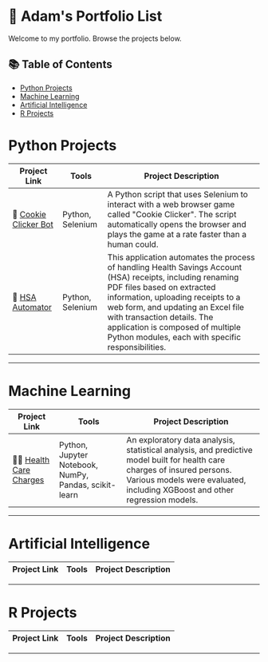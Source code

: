 # 📝 Adam's Portfolio List
Welcome to my portfolio. Browse the projects below.

## 📚 Table of Contents
- [Python Projects](#python-projects)
- [Machine Learning](#machine-learning)
- [Artificial Intelligence](#artificial-intelligence)
- [R Projects](#r-projects)

# Python Projects
| Project Link | Tools | Project Description | 
|---|---|---|
| 🍪 [Cookie Clicker Bot](https://github.com/atomsc/Cookie-Clicker-Game-Bot) | Python, Selenium | A Python script that uses Selenium to interact with a web browser game called "Cookie Clicker". The script automatically opens the browser and plays the game at a rate faster than a human could. |
| 🧾 [HSA Automator](https://github.com/atomsc/HSA_Automator) | Python, Selenium | This application automates the process of handling Health Savings Account (HSA) receipts, including renaming PDF files based on extracted information, uploading receipts to a web form, and updating an Excel file with transaction details. The application is composed of multiple Python modules, each with specific responsibilities. |

***

# Machine Learning

| Project Link | Tools | Project Description | 
|---|---|---|
| 🧑‍⚕️ [Health Care Charges](https://github.com/atomsc/Health_Care_Costs) | Python, Jupyter Notebook, NumPy, Pandas, scikit-learn | An exploratory data analysis, statistical analysis, and predictive model built for health care charges of insured persons. Various models were evaluated, including XGBoost and other regression models. |

***

# Artificial Intelligence

| Project Link | Tools | Project Description | 
|---|---|---|

***

# R Projects

| Project Link | Tools | Project Description | 
|---|---|---|

***
